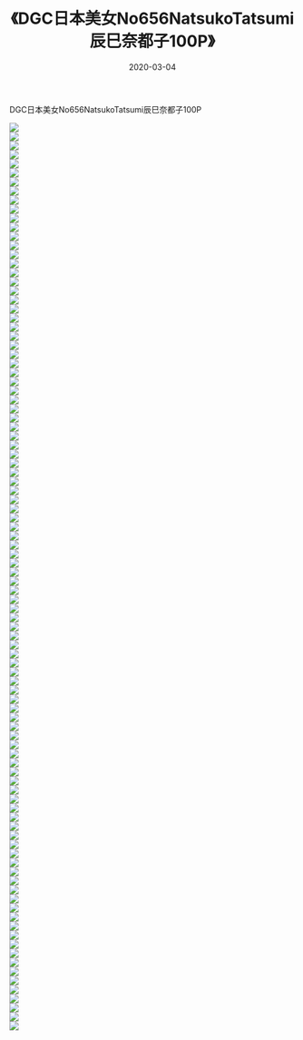 ﻿---
layout: post
title:  《DGC日本美女No656NatsukoTatsumi辰巳奈都子100P》
date:   2020-03-04
img: http://pic.660000.xyz/1:/性感/2020/DGC日本美女No656NatsukoTatsumi辰巳奈都子100P/000.jpg
categories: [美女, 清纯, 唯美]
---

DGC日本美女No656NatsukoTatsumi辰巳奈都子100P

  ![](http://pic.660000.xyz/1:/性感/2020/DGC日本美女No656NatsukoTatsumi辰巳奈都子100P/001.jpg) <br> ![](http://pic.660000.xyz/1:/性感/2020/DGC日本美女No656NatsukoTatsumi辰巳奈都子100P/002.jpg) <br> ![](http://pic.660000.xyz/1:/性感/2020/DGC日本美女No656NatsukoTatsumi辰巳奈都子100P/003.jpg) <br> ![](http://pic.660000.xyz/1:/性感/2020/DGC日本美女No656NatsukoTatsumi辰巳奈都子100P/004.jpg) <br> ![](http://pic.660000.xyz/1:/性感/2020/DGC日本美女No656NatsukoTatsumi辰巳奈都子100P/005.jpg) <br> ![](http://pic.660000.xyz/1:/性感/2020/DGC日本美女No656NatsukoTatsumi辰巳奈都子100P/006.jpg) <br> ![](http://pic.660000.xyz/1:/性感/2020/DGC日本美女No656NatsukoTatsumi辰巳奈都子100P/007.jpg) <br> ![](http://pic.660000.xyz/1:/性感/2020/DGC日本美女No656NatsukoTatsumi辰巳奈都子100P/008.jpg) <br> ![](http://pic.660000.xyz/1:/性感/2020/DGC日本美女No656NatsukoTatsumi辰巳奈都子100P/009.jpg) <br> ![](http://pic.660000.xyz/1:/性感/2020/DGC日本美女No656NatsukoTatsumi辰巳奈都子100P/010.jpg) <br> ![](http://pic.660000.xyz/1:/性感/2020/DGC日本美女No656NatsukoTatsumi辰巳奈都子100P/011.jpg) <br> ![](http://pic.660000.xyz/1:/性感/2020/DGC日本美女No656NatsukoTatsumi辰巳奈都子100P/012.jpg) <br> ![](http://pic.660000.xyz/1:/性感/2020/DGC日本美女No656NatsukoTatsumi辰巳奈都子100P/013.jpg) <br> ![](http://pic.660000.xyz/1:/性感/2020/DGC日本美女No656NatsukoTatsumi辰巳奈都子100P/014.jpg) <br> ![](http://pic.660000.xyz/1:/性感/2020/DGC日本美女No656NatsukoTatsumi辰巳奈都子100P/015.jpg) <br> ![](http://pic.660000.xyz/1:/性感/2020/DGC日本美女No656NatsukoTatsumi辰巳奈都子100P/016.jpg) <br> ![](http://pic.660000.xyz/1:/性感/2020/DGC日本美女No656NatsukoTatsumi辰巳奈都子100P/017.jpg) <br> ![](http://pic.660000.xyz/1:/性感/2020/DGC日本美女No656NatsukoTatsumi辰巳奈都子100P/018.jpg) <br> ![](http://pic.660000.xyz/1:/性感/2020/DGC日本美女No656NatsukoTatsumi辰巳奈都子100P/019.jpg) <br> ![](http://pic.660000.xyz/1:/性感/2020/DGC日本美女No656NatsukoTatsumi辰巳奈都子100P/020.jpg) <br> ![](http://pic.660000.xyz/1:/性感/2020/DGC日本美女No656NatsukoTatsumi辰巳奈都子100P/021.jpg) <br> ![](http://pic.660000.xyz/1:/性感/2020/DGC日本美女No656NatsukoTatsumi辰巳奈都子100P/022.jpg) <br> ![](http://pic.660000.xyz/1:/性感/2020/DGC日本美女No656NatsukoTatsumi辰巳奈都子100P/023.jpg) <br> ![](http://pic.660000.xyz/1:/性感/2020/DGC日本美女No656NatsukoTatsumi辰巳奈都子100P/024.jpg) <br> ![](http://pic.660000.xyz/1:/性感/2020/DGC日本美女No656NatsukoTatsumi辰巳奈都子100P/025.jpg) <br> ![](http://pic.660000.xyz/1:/性感/2020/DGC日本美女No656NatsukoTatsumi辰巳奈都子100P/026.jpg) <br> ![](http://pic.660000.xyz/1:/性感/2020/DGC日本美女No656NatsukoTatsumi辰巳奈都子100P/027.jpg) <br> ![](http://pic.660000.xyz/1:/性感/2020/DGC日本美女No656NatsukoTatsumi辰巳奈都子100P/028.jpg) <br> ![](http://pic.660000.xyz/1:/性感/2020/DGC日本美女No656NatsukoTatsumi辰巳奈都子100P/029.jpg) <br> ![](http://pic.660000.xyz/1:/性感/2020/DGC日本美女No656NatsukoTatsumi辰巳奈都子100P/030.jpg) <br> ![](http://pic.660000.xyz/1:/性感/2020/DGC日本美女No656NatsukoTatsumi辰巳奈都子100P/031.jpg) <br> ![](http://pic.660000.xyz/1:/性感/2020/DGC日本美女No656NatsukoTatsumi辰巳奈都子100P/032.jpg) <br> ![](http://pic.660000.xyz/1:/性感/2020/DGC日本美女No656NatsukoTatsumi辰巳奈都子100P/033.jpg) <br> ![](http://pic.660000.xyz/1:/性感/2020/DGC日本美女No656NatsukoTatsumi辰巳奈都子100P/034.jpg) <br> ![](http://pic.660000.xyz/1:/性感/2020/DGC日本美女No656NatsukoTatsumi辰巳奈都子100P/035.jpg) <br> ![](http://pic.660000.xyz/1:/性感/2020/DGC日本美女No656NatsukoTatsumi辰巳奈都子100P/036.jpg) <br> ![](http://pic.660000.xyz/1:/性感/2020/DGC日本美女No656NatsukoTatsumi辰巳奈都子100P/037.jpg) <br> ![](http://pic.660000.xyz/1:/性感/2020/DGC日本美女No656NatsukoTatsumi辰巳奈都子100P/038.jpg) <br> ![](http://pic.660000.xyz/1:/性感/2020/DGC日本美女No656NatsukoTatsumi辰巳奈都子100P/039.jpg) <br> ![](http://pic.660000.xyz/1:/性感/2020/DGC日本美女No656NatsukoTatsumi辰巳奈都子100P/040.jpg) <br> ![](http://pic.660000.xyz/1:/性感/2020/DGC日本美女No656NatsukoTatsumi辰巳奈都子100P/041.jpg) <br> ![](http://pic.660000.xyz/1:/性感/2020/DGC日本美女No656NatsukoTatsumi辰巳奈都子100P/042.jpg) <br> ![](http://pic.660000.xyz/1:/性感/2020/DGC日本美女No656NatsukoTatsumi辰巳奈都子100P/043.jpg) <br> ![](http://pic.660000.xyz/1:/性感/2020/DGC日本美女No656NatsukoTatsumi辰巳奈都子100P/044.jpg) <br> ![](http://pic.660000.xyz/1:/性感/2020/DGC日本美女No656NatsukoTatsumi辰巳奈都子100P/045.jpg) <br> ![](http://pic.660000.xyz/1:/性感/2020/DGC日本美女No656NatsukoTatsumi辰巳奈都子100P/046.jpg) <br> ![](http://pic.660000.xyz/1:/性感/2020/DGC日本美女No656NatsukoTatsumi辰巳奈都子100P/047.jpg) <br> ![](http://pic.660000.xyz/1:/性感/2020/DGC日本美女No656NatsukoTatsumi辰巳奈都子100P/048.jpg) <br> ![](http://pic.660000.xyz/1:/性感/2020/DGC日本美女No656NatsukoTatsumi辰巳奈都子100P/049.jpg) <br> ![](http://pic.660000.xyz/1:/性感/2020/DGC日本美女No656NatsukoTatsumi辰巳奈都子100P/050.jpg) <br> ![](http://pic.660000.xyz/1:/性感/2020/DGC日本美女No656NatsukoTatsumi辰巳奈都子100P/051.jpg) <br> ![](http://pic.660000.xyz/1:/性感/2020/DGC日本美女No656NatsukoTatsumi辰巳奈都子100P/052.jpg) <br> ![](http://pic.660000.xyz/1:/性感/2020/DGC日本美女No656NatsukoTatsumi辰巳奈都子100P/053.jpg) <br> ![](http://pic.660000.xyz/1:/性感/2020/DGC日本美女No656NatsukoTatsumi辰巳奈都子100P/054.jpg) <br> ![](http://pic.660000.xyz/1:/性感/2020/DGC日本美女No656NatsukoTatsumi辰巳奈都子100P/055.jpg) <br> ![](http://pic.660000.xyz/1:/性感/2020/DGC日本美女No656NatsukoTatsumi辰巳奈都子100P/056.jpg) <br> ![](http://pic.660000.xyz/1:/性感/2020/DGC日本美女No656NatsukoTatsumi辰巳奈都子100P/057.jpg) <br> ![](http://pic.660000.xyz/1:/性感/2020/DGC日本美女No656NatsukoTatsumi辰巳奈都子100P/058.jpg) <br> ![](http://pic.660000.xyz/1:/性感/2020/DGC日本美女No656NatsukoTatsumi辰巳奈都子100P/059.jpg) <br> ![](http://pic.660000.xyz/1:/性感/2020/DGC日本美女No656NatsukoTatsumi辰巳奈都子100P/060.jpg) <br> ![](http://pic.660000.xyz/1:/性感/2020/DGC日本美女No656NatsukoTatsumi辰巳奈都子100P/061.jpg) <br> ![](http://pic.660000.xyz/1:/性感/2020/DGC日本美女No656NatsukoTatsumi辰巳奈都子100P/062.jpg) <br> ![](http://pic.660000.xyz/1:/性感/2020/DGC日本美女No656NatsukoTatsumi辰巳奈都子100P/063.jpg) <br> ![](http://pic.660000.xyz/1:/性感/2020/DGC日本美女No656NatsukoTatsumi辰巳奈都子100P/064.jpg) <br> ![](http://pic.660000.xyz/1:/性感/2020/DGC日本美女No656NatsukoTatsumi辰巳奈都子100P/065.jpg) <br> ![](http://pic.660000.xyz/1:/性感/2020/DGC日本美女No656NatsukoTatsumi辰巳奈都子100P/066.jpg) <br> ![](http://pic.660000.xyz/1:/性感/2020/DGC日本美女No656NatsukoTatsumi辰巳奈都子100P/067.jpg) <br> ![](http://pic.660000.xyz/1:/性感/2020/DGC日本美女No656NatsukoTatsumi辰巳奈都子100P/068.jpg) <br> ![](http://pic.660000.xyz/1:/性感/2020/DGC日本美女No656NatsukoTatsumi辰巳奈都子100P/069.jpg) <br> ![](http://pic.660000.xyz/1:/性感/2020/DGC日本美女No656NatsukoTatsumi辰巳奈都子100P/070.jpg) <br> ![](http://pic.660000.xyz/1:/性感/2020/DGC日本美女No656NatsukoTatsumi辰巳奈都子100P/071.jpg) <br> ![](http://pic.660000.xyz/1:/性感/2020/DGC日本美女No656NatsukoTatsumi辰巳奈都子100P/072.jpg) <br> ![](http://pic.660000.xyz/1:/性感/2020/DGC日本美女No656NatsukoTatsumi辰巳奈都子100P/073.jpg) <br> ![](http://pic.660000.xyz/1:/性感/2020/DGC日本美女No656NatsukoTatsumi辰巳奈都子100P/074.jpg) <br> ![](http://pic.660000.xyz/1:/性感/2020/DGC日本美女No656NatsukoTatsumi辰巳奈都子100P/075.jpg) <br> ![](http://pic.660000.xyz/1:/性感/2020/DGC日本美女No656NatsukoTatsumi辰巳奈都子100P/076.jpg) <br> ![](http://pic.660000.xyz/1:/性感/2020/DGC日本美女No656NatsukoTatsumi辰巳奈都子100P/077.jpg) <br> ![](http://pic.660000.xyz/1:/性感/2020/DGC日本美女No656NatsukoTatsumi辰巳奈都子100P/078.jpg) <br> ![](http://pic.660000.xyz/1:/性感/2020/DGC日本美女No656NatsukoTatsumi辰巳奈都子100P/079.jpg) <br> ![](http://pic.660000.xyz/1:/性感/2020/DGC日本美女No656NatsukoTatsumi辰巳奈都子100P/080.jpg) <br> ![](http://pic.660000.xyz/1:/性感/2020/DGC日本美女No656NatsukoTatsumi辰巳奈都子100P/081.jpg) <br> ![](http://pic.660000.xyz/1:/性感/2020/DGC日本美女No656NatsukoTatsumi辰巳奈都子100P/082.jpg) <br> ![](http://pic.660000.xyz/1:/性感/2020/DGC日本美女No656NatsukoTatsumi辰巳奈都子100P/083.jpg) <br> ![](http://pic.660000.xyz/1:/性感/2020/DGC日本美女No656NatsukoTatsumi辰巳奈都子100P/084.jpg) <br> ![](http://pic.660000.xyz/1:/性感/2020/DGC日本美女No656NatsukoTatsumi辰巳奈都子100P/085.jpg) <br> ![](http://pic.660000.xyz/1:/性感/2020/DGC日本美女No656NatsukoTatsumi辰巳奈都子100P/086.jpg) <br> ![](http://pic.660000.xyz/1:/性感/2020/DGC日本美女No656NatsukoTatsumi辰巳奈都子100P/087.jpg) <br> ![](http://pic.660000.xyz/1:/性感/2020/DGC日本美女No656NatsukoTatsumi辰巳奈都子100P/088.jpg) <br> ![](http://pic.660000.xyz/1:/性感/2020/DGC日本美女No656NatsukoTatsumi辰巳奈都子100P/089.jpg) <br> ![](http://pic.660000.xyz/1:/性感/2020/DGC日本美女No656NatsukoTatsumi辰巳奈都子100P/090.jpg) <br> ![](http://pic.660000.xyz/1:/性感/2020/DGC日本美女No656NatsukoTatsumi辰巳奈都子100P/091.jpg) <br> ![](http://pic.660000.xyz/1:/性感/2020/DGC日本美女No656NatsukoTatsumi辰巳奈都子100P/092.jpg) <br> ![](http://pic.660000.xyz/1:/性感/2020/DGC日本美女No656NatsukoTatsumi辰巳奈都子100P/093.jpg) <br> ![](http://pic.660000.xyz/1:/性感/2020/DGC日本美女No656NatsukoTatsumi辰巳奈都子100P/094.jpg) <br> ![](http://pic.660000.xyz/1:/性感/2020/DGC日本美女No656NatsukoTatsumi辰巳奈都子100P/095.jpg) <br> ![](http://pic.660000.xyz/1:/性感/2020/DGC日本美女No656NatsukoTatsumi辰巳奈都子100P/096.jpg) <br> ![](http://pic.660000.xyz/1:/性感/2020/DGC日本美女No656NatsukoTatsumi辰巳奈都子100P/097.jpg) <br> ![](http://pic.660000.xyz/1:/性感/2020/DGC日本美女No656NatsukoTatsumi辰巳奈都子100P/098.jpg) <br> ![](http://pic.660000.xyz/1:/性感/2020/DGC日本美女No656NatsukoTatsumi辰巳奈都子100P/099.jpg) <br> ![](http://pic.660000.xyz/1:/性感/2020/DGC日本美女No656NatsukoTatsumi辰巳奈都子100P/100.jpg) <br>
